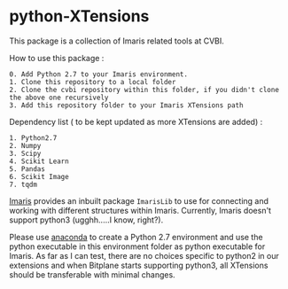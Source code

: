 # python-XTensions

This package is a collection of Imaris related tools at CVBI.

How to use this package :

```
0. Add Python 2.7 to your Imaris environment.
1. Clone this repository to a local folder
2. Clone the cvbi repository within this folder, if you didn't clone the above one recursively
3. Add this repository folder to your Imaris XTensions path
```

Dependency list ( to be kept updated as more XTensions are added) :

    1. Python2.7
    2. Numpy
    3. Scipy
    4. Scikit Learn
    5. Pandas
    6. Scikit Image
    7. tqdm

[Imaris](!http://www.bitplane.com/imaris) provides an inbuilt package `ImarisLib` to use for connecting and working with different structures within Imaris. Currently, Imaris doesn't support python3 (ugghh.....I know, right?).
 
Please use [anaconda](!https://www.anaconda.com) to create a Python 2.7 environment and use the python executable in this environment folder as python executable for Imaris. As far as I can test, there are no choices specific to python2 in our extensions and when Bitplane starts supporting python3, all XTensions should be transferable with minimal changes. 